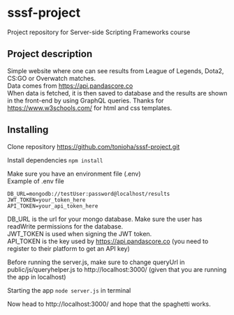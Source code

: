 # sssf-project
Project repository for Server-side Scripting Frameworks course

## Project description
Simple website where one can see results from League of Legends, Dota2, CS:GO or Overwatch matches.<br/>
Data comes from https://api.pandascore.co <br/>
When data is fetched, it is then saved to database and the results are shown in the front-end by using GraphQL queries.
Thanks for https://www.w3schools.com/ for html and css templates.

## Installing
Clone repository https://github.com/tonioha/sssf-project.git

Install dependencies
```npm install```

Make sure you have an environment file (.env)<br/>Example of .env file
```
DB_URL=mongodb://testUser:password@localhost/results
JWT_TOKEN=your_token_here
API_TOKEN=your_api_token_here
```
DB_URL is the url for your mongo database. Make sure the user has readWrite permissions for the database.<br/>
JWT_TOKEN is used when signing the JWT token.<br/>
API_TOKEN is the key used by https://api.pandascore.co (you need to register to their platform to get an API key)

Before running the server.js, make sure to change queryUrl in public/js/queryhelper.js to http://localhost:3000/ (given that you are running the app in localhost)

Starting the app
```node server.js```
in terminal

Now head to http://localhost:3000/ and hope that the spaghetti works.

